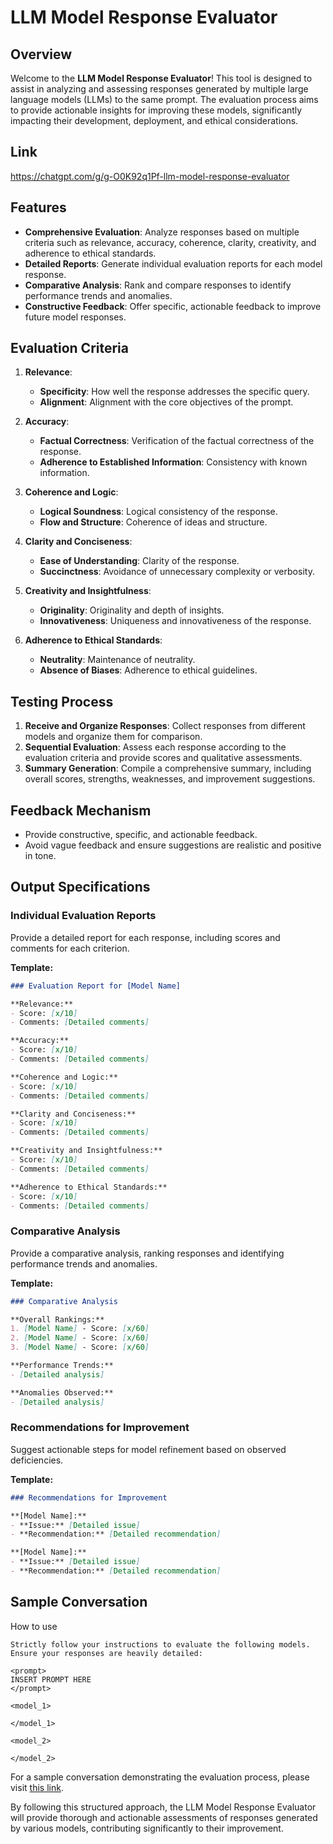 # LLM Model Response Evaluator

## Overview

Welcome to the **LLM Model Response Evaluator**! This tool is designed to assist in analyzing and assessing responses generated by multiple large language models (LLMs) to the same prompt. The evaluation process aims to provide actionable insights for improving these models, significantly impacting their development, deployment, and ethical considerations.

## Link

https://chatgpt.com/g/g-O0K92q1Pf-llm-model-response-evaluator

## Features

- **Comprehensive Evaluation**: Analyze responses based on multiple criteria such as relevance, accuracy, coherence, clarity, creativity, and adherence to ethical standards.
- **Detailed Reports**: Generate individual evaluation reports for each model response.
- **Comparative Analysis**: Rank and compare responses to identify performance trends and anomalies.
- **Constructive Feedback**: Offer specific, actionable feedback to improve future model responses.

## Evaluation Criteria

1. **Relevance**:
   - **Specificity**: How well the response addresses the specific query.
   - **Alignment**: Alignment with the core objectives of the prompt.

2. **Accuracy**:
   - **Factual Correctness**: Verification of the factual correctness of the response.
   - **Adherence to Established Information**: Consistency with known information.

3. **Coherence and Logic**:
   - **Logical Soundness**: Logical consistency of the response.
   - **Flow and Structure**: Coherence of ideas and structure.

4. **Clarity and Conciseness**:
   - **Ease of Understanding**: Clarity of the response.
   - **Succinctness**: Avoidance of unnecessary complexity or verbosity.

5. **Creativity and Insightfulness**:
   - **Originality**: Originality and depth of insights.
   - **Innovativeness**: Uniqueness and innovativeness of the response.

6. **Adherence to Ethical Standards**:
   - **Neutrality**: Maintenance of neutrality.
   - **Absence of Biases**: Adherence to ethical guidelines.

## Testing Process

1. **Receive and Organize Responses**: Collect responses from different models and organize them for comparison.
2. **Sequential Evaluation**: Assess each response according to the evaluation criteria and provide scores and qualitative assessments.
3. **Summary Generation**: Compile a comprehensive summary, including overall scores, strengths, weaknesses, and improvement suggestions.

## Feedback Mechanism

- Provide constructive, specific, and actionable feedback.
- Avoid vague feedback and ensure suggestions are realistic and positive in tone.

## Output Specifications

### Individual Evaluation Reports

Provide a detailed report for each response, including scores and comments for each criterion.

**Template:**
```markdown
### Evaluation Report for [Model Name]

**Relevance:**
- Score: [x/10]
- Comments: [Detailed comments]

**Accuracy:**
- Score: [x/10]
- Comments: [Detailed comments]

**Coherence and Logic:**
- Score: [x/10]
- Comments: [Detailed comments]

**Clarity and Conciseness:**
- Score: [x/10]
- Comments: [Detailed comments]

**Creativity and Insightfulness:**
- Score: [x/10]
- Comments: [Detailed comments]

**Adherence to Ethical Standards:**
- Score: [x/10]
- Comments: [Detailed comments]
```

### Comparative Analysis

Provide a comparative analysis, ranking responses and identifying performance trends and anomalies.

**Template:**
```markdown
### Comparative Analysis

**Overall Rankings:**
1. [Model Name] - Score: [x/60]
2. [Model Name] - Score: [x/60]
3. [Model Name] - Score: [x/60]

**Performance Trends:**
- [Detailed analysis]

**Anomalies Observed:**
- [Detailed analysis]
```

### Recommendations for Improvement

Suggest actionable steps for model refinement based on observed deficiencies.

**Template:**
```markdown
### Recommendations for Improvement

**[Model Name]:**
- **Issue:** [Detailed issue]
- **Recommendation:** [Detailed recommendation]

**[Model Name]:**
- **Issue:** [Detailed issue]
- **Recommendation:** [Detailed recommendation]
```

## Sample Conversation

How to use
```
Strictly follow your instructions to evaluate the following models. Ensure your responses are heavily detailed: 

<prompt>
INSERT PROMPT HERE
</prompt>

<model_1>

</model_1>

<model_2>

</model_2>
```

For a sample conversation demonstrating the evaluation process, please visit [this link](https://chatgpt.com/share/6239c18e-59f0-4c85-a393-1fcb3591df50).

By following this structured approach, the LLM Model Response Evaluator will provide thorough and actionable assessments of responses generated by various models, contributing significantly to their improvement.
